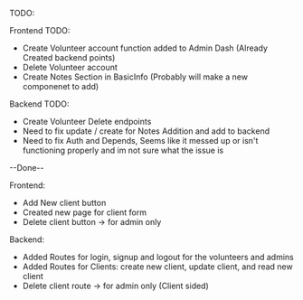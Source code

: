 TODO:


Frontend TODO:
- Create Volunteer account function added to Admin Dash (Already Created backend points)
- Delete Volunteer account
- Create Notes Section in BasicInfo (Probably will make a new componenet to add)

Backend TODO:
- Create Volunteer Delete endpoints
- Need to fix update / create for Notes Addition and add to backend
- Need to fix Auth and Depends, Seems like it messed up or isn't functioning properly and im not sure what the issue is




--Done--

Frontend:
- Add New client button
- Created new page for client form
- Delete client button -> for admin only

Backend:
- Added Routes for login, signup and logout for the volunteers and admins
- Added Routes for Clients: create new client, update client, and read new client
- Delete client route -> for admin only (Client sided)